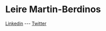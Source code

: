 # Leire Martin-Berdinos
[Linkedin](https://www.linkedin.com/in/leiremberdinos/) --- [Twitter](https://twitter.com/nuvicode)

